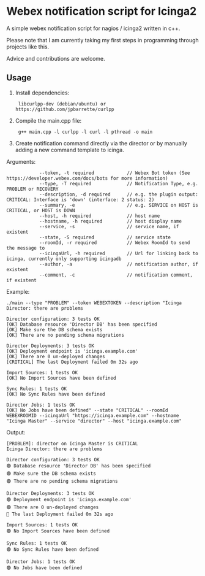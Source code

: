 # Webex notification script for Icinga2

A simple webex notification script for nagios / icinga2 written in c++.

Please note that I am currently taking my first steps in programming through projects like this. 

Advice and contributions are welcome. 

## Usage 

1. Install dependencies:
 
        libcurlpp-dev (debian/ubuntu) or https://github.com/jpbarrette/curlpp
        
2. Compile the main.cpp file: 

        g++ main.cpp -l curlpp -l curl -l pthread -o main
        
3. Create notification command directly via the director or by manually adding a new command template to icinga.

Arguments:

                --token, -t required            // Webex Bot token (See https://developer.webex.com/docs/bots for more information)
                --type, -T required             // Notification Type, e.g. PROBLEM or RECOVERY
                --description, -d required      // e.g. the plugin output: CRITICAL: Interface is 'down' (interface: 2 status: 2) 
                --summary, -e                   // e.g. SERVICE on HOST is CRITICAL, or HOST is DOWN
                --host, -h required             // host name
                --hostname, -h required         // host display name
                --service, -s                   // service name, if existent
                --state, -S required            // service state
                --roomId, -r required           // Webex RoomId to send the message to
                --icingaUrl, -h required        // Url for linking back to icinga, currently only supporting icingadb
                --author, -a                    // notification author, if existent
                --comment, -c                   // notification comment, if existent

Example:

    ./main --type "PROBLEM" --token WEBEXTOKEN --description "Icinga Director: there are problems

    Director configuration: 3 tests OK
    [OK] Database resource 'Director DB' has been specified
    [OK] Make sure the DB schema exists
    [OK] There are no pending schema migrations

    Director Deployments: 3 tests OK
    [OK] Deployment endpoint is 'icinga.example.com'
    [OK] There are 0 un-deployed changes
    [CRITICAL] The last Deployment failed 0m 32s ago

    Import Sources: 1 tests OK
    [OK] No Import Sources have been defined

    Sync Rules: 1 tests OK
    [OK] No Sync Rules have been defined

    Director Jobs: 1 tests OK
    [OK] No Jobs have been defined" --state "CRITICAL" --roomId WEBEXROOMID --icingaUrl "https://icinga.example.com" --hostname "Icinga Master" --service "director" --host "icinga.example.com"

Output:

    [PROBLEM]: director on Icinga Master is CRITICAL 
    Icinga Director: there are problems    
    
    Director configuration: 3 tests OK 
    🟢 Database resource 'Director DB' has been specified 
    🟢 Make sure the DB schema exists 
    🟢 There are no pending schema migrations 
    
    Director Deployments: 3 tests OK 
    🟢 Deployment endpoint is 'icinga.example.com' 
    🟢 There are 0 un-deployed changes 
    🔴 The last Deployment failed 0m 32s ago
    
    Import Sources: 1 tests OK 
    🟢 No Import Sources have been defined 
    
    Sync Rules: 1 tests OK 
    🟢 No Sync Rules have been defined 
    
    Director Jobs: 1 tests OK 
    🟢 No Jobs have been defined
